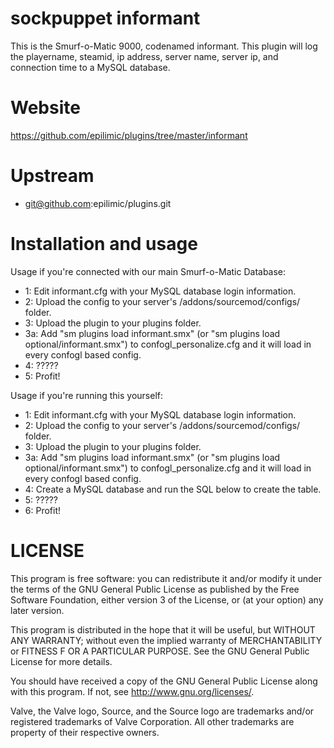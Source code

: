 sockpuppet informant
====================
This is the Smurf-o-Matic 9000, codenamed informant. This plugin will log the playername, steamid, ip address, server name, server ip, and connection time to a MySQL database. 

Website
=======
https://github.com/epilimic/plugins/tree/master/informant

Upstream
========
* git@github.com:epilimic/plugins.git

Installation and usage
======================
Usage if you're connected with our main Smurf-o-Matic Database:
*  1: Edit informant.cfg with your MySQL database login information.
*  2: Upload the config to your server's /addons/sourcemod/configs/ folder.
*  3:  Upload the plugin to your plugins folder. 
*  3a:  Add "sm plugins load informant.smx" (or "sm plugins load optional/informant.smx") to confogl_personalize.cfg and it will load in every confogl based config.
*  4:  ?????
*  5:  Profit!

Usage if you're running this yourself:

*  1: Edit informant.cfg with your MySQL database login information.
*  2: Upload the config to your server's /addons/sourcemod/configs/ folder.
*  3:  Upload the plugin to your plugins folder. 
*  3a:  Add "sm plugins load informant.smx" (or "sm plugins load optional/informant.smx") to confogl_personalize.cfg and it will load in every confogl based config.
*  4: Create a MySQL database and run the SQL below to create the table.
*  5:  ?????
*  6:  Profit!

LICENSE
=======
This program is free software: you can redistribute it and/or modify it under the terms of the GNU General Public License as published by the Free Software
 Foundation, either version 3 of the License, or (at your option) any later version.

This program is distributed in the hope that it will be useful, but WITHOUT ANY WARRANTY; without even the implied warranty of MERCHANTABILITY or FITNESS F
OR A PARTICULAR PURPOSE.  See the GNU General Public License for more details.

You should have received a copy of the GNU General Public License along with this program.  If not, see <http://www.gnu.org/licenses/>.

Valve, the Valve logo, Source, and the Source logo are trademarks and/or registered trademarks of Valve Corporation. All other trademarks are property of their respective owners.

